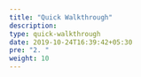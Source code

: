 ```yaml
---
title: "Quick Walkthrough"
description:
type: quick-walkthrough
date: 2019-10-24T16:39:42+05:30
pre: "2. "
weight: 10
---
```

